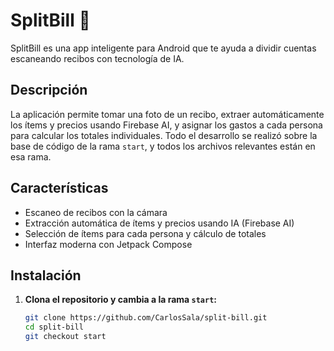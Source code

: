 # SplitBill 📱

SplitBill es una app inteligente para Android que te ayuda a dividir cuentas escaneando recibos con tecnología de IA.

## Descripción

La aplicación permite tomar una foto de un recibo, extraer automáticamente los ítems y precios usando Firebase AI, y asignar los gastos a cada persona para calcular los totales individuales.
Todo el desarrollo se realizó sobre la base de código de la rama `start`, y todos los archivos relevantes están en esa rama.

## Características

- Escaneo de recibos con la cámara
- Extracción automática de ítems y precios usando IA (Firebase AI)
- Selección de ítems para cada persona y cálculo de totales
- Interfaz moderna con Jetpack Compose

## Instalación

1. **Clona el repositorio y cambia a la rama `start`:**
   ```bash
   git clone https://github.com/CarlosSala/split-bill.git
   cd split-bill
   git checkout start